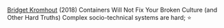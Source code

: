
[Bridget Kromhout](https://queue.acm.org/detail.cfm?id=3185224)
(2018) Containers Will Not Fix Your Broken Culture (and Other Hard Truths)
Complex socio-technical systems are hard;
:star:
